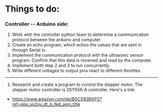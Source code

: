 # Things to do:

### Controller -- Arduino side:

1. Work with the controller python team to determine a communication protocol between the arduino and computer.
2. Create an echo program, which echos the values that are sent in through Serial in.
3. Implement the communication protocol with the ultrasonic sensor program. Confirm that this data is received and read by the computer.
4. Implement both step 2 and 3 to run concurrently.
5. Write different voltages to output pins react to different throttles.

---

1. Research and create a program to control the stepper motor. The stepper motor controller is 2SY556-A controller. Here's a link:

- https://www.amazon.com/dp/B0CX93RXP2?ref=ppx_yo2ov_dt_b_fed_asin_title
